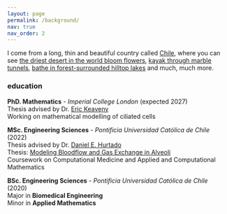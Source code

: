 ```yaml
---
layout: page
permalink: /background/
nav: true
nav_order: 2
---
```


I come from a long, thin and beautiful country called [Chile](https://en.wikipedia.org/wiki/Chile), where you can see [the driest desert in the world bloom flowers](https://www.nationalgeographic.com/science/article/chile-atacama-desert-wildflower-super-bloom-video-spd#:~:text=One%20of%20the%20driest%20regions,desierto%20florido%20(flowering%20desert).), [kayak through marble tunnels](https://es.wikipedia.org/wiki/Capilla_de_M%C3%A1rmol), [bathe in forest-surrounded hilltop lakes](https://en.wikipedia.org/wiki/Huerquehue_National_Park) and much, much more.

### education

**PhD. Mathematics** - _Imperial College London_ (expected 2027)  
Thesis advised by Dr. [Eric Keaveny](https://www.ma.imperial.ac.uk/~ekeaveny/)  
Working on mathematical modelling of ciliated cells

**MSc. Engineering Sciences** - _Pontificia Universidad Católica de Chile_ (2022)  
Thesis advised by Dr. [Daniel E. Hurtado](https://www.researchgate.net/profile/Daniel-Hurtado-4)  
Thesis: [Modeling Bloodflow and Gas Exchange in Alveoli](https://repositorio.uc.cl/xmlui/bitstream/handle/11534/66192/TESIS_PZurita.pdf)  
Coursework on Computational Medicine and Applied and Computational Mathematics

**BSc. Engineering Sciences** - _Pontificia Universidad Católica de Chile_ (2020)  
Major in **Biomedical Engineering**  
Minor in **Applied Mathematics**
